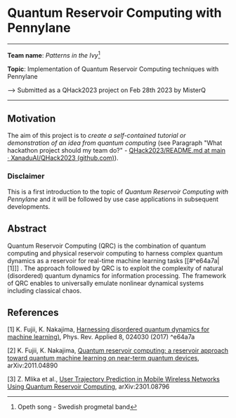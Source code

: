 # Quantum Reservoir Computing with Pennylane
---

<div align="center">
  <a img src="pics/quantum_computing_reservoir_01.jpg" height="500" width="500" /></a>
</div>

**Team name**: *Patterns in the Ivy*[^1]

**Topic**: Implementation of Quantum Reservoir Computing techniques with Pennylane

--> Submitted as a QHack2023 project on Feb 28th 2023 by MisterQ

[^1]: Opeth song - Swedish progmetal band 

---

## Motivation

The aim of this project is to *create a self-contained tutorial or demonstration of an idea from quantum computing* (see Paragraph "What hackathon project should my team do?" - [QHack2023/README.md at main · XanaduAI/QHack2023 (github.com)](https://github.com/XanaduAI/QHack2023/blob/main/README.md)).

### Disclaimer

This is a first introduction to the topic of *Quantum Reservoir Computing with Pennylane* and it will be followed by use case applications in subsequent developments.

## Abstract

Quantum Reservoir Computing (QRC) is the combination of quantum computing and physical reservoir computing to harness complex quantum dynamics as a reservoir for real-time machine learning tasks [[#^e64a7a|[1]]] . The approach followed by QRC is to exploit the complexity of natural (disordered) quantum dynamics for information processing. The framework of QRC enables to universally emulate nonlinear dynamical systems including classical chaos.


## References

[1]  K. Fujii, K. Nakajima, [Harnessing disordered quantum dynamics for machine learning)](https://arxiv.org/abs/1602.08159v2), Phys. Rev. Applied 8, 024030 (2017) ^e64a7a

[2]  K. Fujii, K. Nakajima, [Quantum reservoir computing: a reservoir approach toward quantum machine learning on near-term quantum devices](https://arxiv.org/abs/2011.04890), arXiv:2011.04890

[3] Z. Mlika et al., [User Trajectory Prediction in Mobile Wireless Networks Using Quantum Reservoir Computing](https://arxiv.org/abs/2301.08796), arXiv:2301.08796



